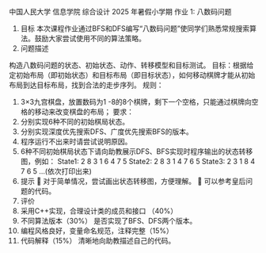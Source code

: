 中国人民大学 信息学院
综合设计 2025 年暑假小学期
作业 1: 八数码问题

1. 目标
   本次课程作业通过BFS和DFS编写“八数码问题”使同学们熟悉常规搜索算法。鼓励大家尝试使用不同的算法策略。
2. 问题描述

构造八数码问题的状态、初始状态、动作、转移模型和目标测试。
目标：根据给定初始布局（即初始状态）和目标布局（即目标状态），如何移动棋牌才能从初始布局到达目标布局，找到合法的走步序列。
规则：

1. 3×3九宫棋盘，放置数码为1 -8的8个棋牌，剩下一个空格，只能通过棋牌向空格的移动来改变棋盘的布局；
   要求：
2. 分别实现6种不同的初始棋局状态。
3. 分别实现深度优先搜索DFS、广度优先搜索BFS的版本。
4. 程序运行不出来时请尝试说明原因。
5. 6种不同初始棋局状态下请向助教展示DFS、BFS实现时程序输出的状态转移图，例如：
   State1:
   2 8 3
   1 6 4
   7   5
   State2:
   2 8 3
   1   4
   7 6 5
   State3:
   2   3
   1 8 4
   7 6 5
   …(依次打印出来)
6. 提示
   	对于简单情况，尝试画出状态转移图，方便理解。
   	可以参考皇后问题的代码。
7. 评价
8. 采用C++实现，合理设计类的成员和接口 （40%）
9. 不同算法版本（30%）
   是否实现了BFS、DFS两个版本。
10. 编程风格良好，变量命名规范，注释完整（15%）
11. 代码解释（15%）
    清晰地向助教描述自己的代码。
